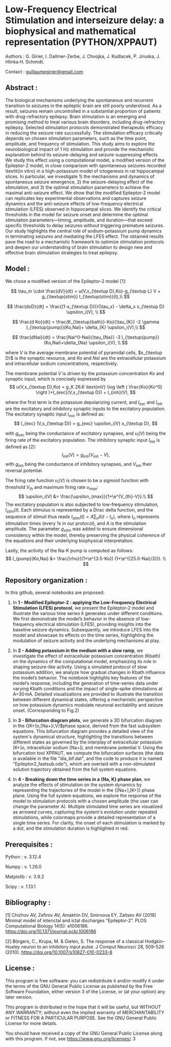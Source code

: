 # Low-Frequency Electrical Stimulation and interseizure delay: a biophysical and mathematical representation (PYTHON/XPPAUT)

Authors : G. Girier, I. Dallmer-Zerbe, J. Chvojka, J. Kudlacek, P. Jiruska, J. Hlinka H. Schmidt.

Contact : guillaumegirier@gmail.com

## Abstract :

The biological mechanisms underlying the spontaneous and recurrent transition to seizures in the epileptic brain are still poorly understood. As a result, seizures remain uncontrolled in a substantial proportion of patients with drug-refractory epilepsy. Brain stimulation is an emerging and promising method to treat various brain disorders, including drug-refractory epilepsy. Selected stimulation protocols demonstrated therapeutic efficacy in reducing the seizure rate successfully. The stimulation efficacy critically depends on chosen stimulation parameters, such as the time point, amplitude, and frequency of stimulation. This study aims to explore the neurobiological impact of 1 Hz stimulation and provide the mechanistic explanation behind its seizure-delaying and seizure-suppressing effects. We study this effect using a computational model, a modified version of the Epileptor-2 model, in close comparison with spontaneous seizures recorded \textit{in vitro} in a high-potassium model of ictogenesis in rat hippocampal slices.  In particular, we investigate 1) the mechanisms and dynamics of spontaneous seizure emergence, 2) the seizure-delaying effect of the stimulation, and 3) the optimal stimulation parameters to achieve the maximal anti-seizure effect. We show that the modified Epileptor-2 model can replicates key experimental observations and captures seizure dynamics and the anti-seizure effects of low-frequency electrical stimulation (LFES) observed in hippocampal slices. We identify the critical thresholds in the model for seizure onset and determine the optimal stimulation parameters—timing, amplitude, and duration—that exceed specific thresholds to delay seizures without triggering premature seizures. Our study highlights the central role of sodium-potassium pump dynamics in terminating seizures and mediating the LFES effect. The obtained results pave the road to a mechanistic framework to optimize stimulation protocols and deepen our understanding of brain stimulation to design new and effective brain stimulation strategies to treat epilepsy.

## Model :

We chose a modified version of the Epileptor-2 model [1]:

$$
  \tau_m \cdot \frac{dV}{dt} = u(V,x_{\textup D},Ko)-g_{\textup L} V + g_{\textup{stim}} I_{\textup{stim}}(t),\\
$$

$$
  \frac{dxD}{dt} = \frac{(1-x_{\textup D})}{\tau_x} - \delta_x   x_{\textup D}   \upsilon_i(V), \\
$$

$$
  \frac{d Ko}{dt} = \frac{K_{\textup{bath}}-Ko}{\tau_{K}} -2   \gamma   I_{\textup{pump}}(Ko,Nai)+ \delta_{K}   \upsilon_i(V),\\
$$

$$
  \frac{dNai}{dt} = \frac{Nai^0-Nai}{\tau_{Na}} -3   I_{\textup{pump}}(Ko,Nai)+\delta_{Na}   \upsilon_i(V), \\
$$

where $V$ is the average membrane potential of pyramidal cells, $x_{\textup D}$ is the synaptic resource, and $Ko$ and $Nai$ are the extracellular potassium and intracellular sodium concentrations, respectively. 

The membrane potential $V$ is driven by the potassium concentration $Ko$ and synaptic input, which is concisely expressed by
$$
    u(V,x_{\textup D},Ko) = g_K  26.6 \text{mV}  \log \left ( \frac{Ko}{Ko^0} \right )+I_{exc}(V,x_{\textup D}) + I_{inh}(V),
$$

where the first term is the potassium depolarizing current, and $I_{exc}$ and $I_{inh}$ are the excitatory and inhibitory synaptic inputs to the excitatory population. The excitatory synaptic input $I_{exc}$ is defined as:
$$
    I_{exc} (V,x_{\textup D}) = g_{exc} \upsilon_i(V) x_{\textup D},
$$

with $g_{exc}$ being the conductance of excitatory synapses, and $\upsilon_i(V)$ being the firing rate of the excitatory population.
The inhibitory synaptic input $I_{inh}$ is defined as [2]:
$$
    I_{inh} (V) = g_{inh}   (V_{inh} - V),
$$
with $g_{inh}$ being the conductance of inhibitory synapses, and $V_{inh}$ their reversal potential.

The firing rate function $\upsilon_i(V)$ is chosen to be a sigmoid function with threshold $V_{th}$ and maximum firing rate $\upsilon_{max}$:
$$
    \upsilon_i(V) &= \frac{\upsilon_{max}}{1+\e^{V_{th}-V}}.\\
$$
The excitatory population is also subjected to low-frequency stimulation, $I_{stim}(t)$. 
Each stimulus is represented by a Dirac delta function, and the sequence of stimuli thus reads $I_{stim}(t) = A \sum_n \delta(t-t_n)$, where $t_n$ represents stimulation times (every 1s in our protocol), and $A$ is the stimulation amplitude. 
The parameter $g_{stim}$ was added to ensure dimensional consistency within the model, thereby preserving the physical coherence of the equations and their underlying biophysical interpretation.

Lastly, the activity of the Na-K pump is computed as follows:
$$
    I_{pump}(Ko,Nai) &=  \frac{\rho}{(1+\e^{3.5-Ko}) (1+\e^{(25.0-Nai)/3})}. \\
$$

## Repository organization :

In this github, several notebooks are proposed:

1) In **1 - Modified Epileptor-2 : applying the Low-Frequency Electrical Stimulation (LFES) protocol**, we present the Epileptor-2 model and illustrate the various time series it generates under different conditions. We first demonstrate the model’s behavior in the absence of low-frequency electrical stimulation (LFES), providing insights into the baseline seizure dynamics. Subsequently, we introduce LFES into the model and showcase its effects on the time series, highlighting the modulation of seizure activity and the underlying mechanisms at play.

2) In **2 - Adding potassium in the medium with a slow ramp**, we investigate the effect of extracellular potassium concentration (Kbath) on the dynamics of the computational model, emphasizing its role in shaping seizure-like activity. Using a simulated protocol of slow potassium addition, we analyze how gradual changes in Kbath influence the model’s behavior. The notebook highlights key features of the model’s response, including the generation of time-series data under varying Kbath conditions and the impact of single-spike stimulations at A=30 mA. Detailed visualizations are provided to illustrate the transition between different dynamical states, offering a mechanistic perspective on how potassium dynamics modulate neuronal excitability and seizure onset. (Corresponding to Fig.2)

3) In **3 - Bifurcation diagram plots**, we generate a 3D bifurcation diagram in the {[K+]o,[Na+]i,V}$phase space, derived from the fast subsystem equations. This bifurcation diagram provides a detailed view of the system's dynamical structure, highlighting the transitions between different states as governed by the interplay of extracellular potassium [K+]o, intracellular sodium [Na+]i, and membrane potential V. Using the bifurcation tool XPPAUT, we compute the bifurcation surfaces (the data is available in the file "dia_bif.dat", and the code to produce it is named "Epileptor2_fastsub.ode"), which are overlaid with a non-stimulated solution trajectory obtained from the full system equations.

4) In **4 - Breaking down the time series in a {Na, K} phase plan**, we analyze the effects of stimulation on the system dynamics by representing the trajectories of the model in the {[Na+],[K+]} phase plane. Using the full system equations, we explore the response of the model to stimulation protocols with a chosen amplitude (the user can change the parameter A). Multiple stimulated time series are visualized as arrowed curves, capturing the system's evolution under repeated stimulations, while colormaps provide a detailed representation of a single time series. For clarity, the onset of each stimulation is marked by a dot, and the stimulation duration is highlighted in red.


## Prerequisites :

Python : v. 3.12.4

Numpy : v. 1.26.0

Matplolib : v. 3.9.2

Scipy : v. 1.13.1

## Bibliography :

[1] Chizhov AV, Zefirov AV, Amakhin DV, Smirnova EY, Zaitsev AV (2018) Minimal model of interictal and ictal discharges “Epileptor-2”. PLOS Computational Biology 14(5): e1006186. https://doi.org/10.1371/journal.pcbi.1006186

[2] Börgers, C., Krupa, M. & Gielen, S. The response of a classical Hodgkin–Huxley neuron to an inhibitory input pulse. J Comput Neurosci 28, 509–526 (2010). https://doi.org/10.1007/s10827-010-0233-8


## License :

This program is free software: you can redistribute it and/or modify it under the terms of the GNU General Public License as published by the Free Software Foundation, either version 3 of the License, or (at your option) any later version.

This program is distributed in the hope that it will be useful, but WITHOUT ANY WARRANTY; without even the implied warranty of MERCHANTABILITY or FITNESS FOR A PARTICULAR PURPOSE. See the GNU General Public License for more details.

You should have received a copy of the GNU General Public License along with this program. If not, see <https://www.gnu.org/licenses/>. 3




